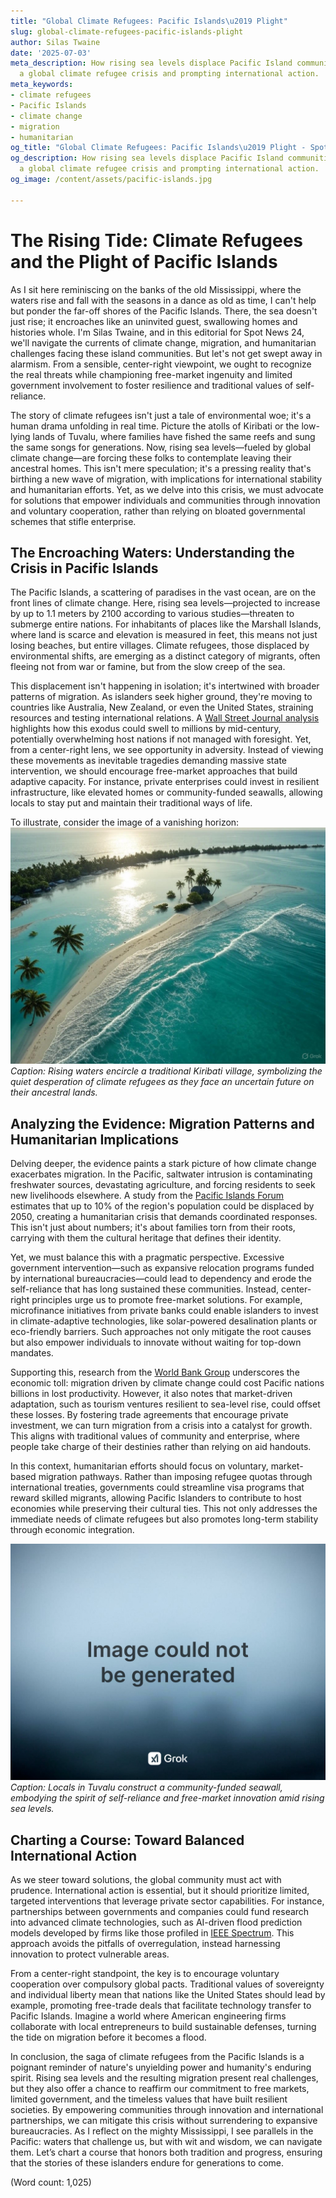 ```yaml
---
title: "Global Climate Refugees: Pacific Islands\u2019 Plight"
slug: global-climate-refugees-pacific-islands-plight
author: Silas Twaine
date: '2025-07-03'
meta_description: How rising sea levels displace Pacific Island communities, creating
  a global climate refugee crisis and prompting international action.
meta_keywords:
- climate refugees
- Pacific Islands
- climate change
- migration
- humanitarian
og_title: "Global Climate Refugees: Pacific Islands\u2019 Plight - Spot News 24"
og_description: How rising sea levels displace Pacific Island communities, creating
  a global climate refugee crisis and prompting international action.
og_image: /content/assets/pacific-islands.jpg

---
```

# The Rising Tide: Climate Refugees and the Plight of Pacific Islands

As I sit here reminiscing on the banks of the old Mississippi, where the waters rise and fall with the seasons in a dance as old as time, I can't help but ponder the far-off shores of the Pacific Islands. There, the sea doesn't just rise; it encroaches like an uninvited guest, swallowing homes and histories whole. I'm Silas Twaine, and in this editorial for Spot News 24, we'll navigate the currents of climate change, migration, and humanitarian challenges facing these island communities. But let's not get swept away in alarmism. From a sensible, center-right viewpoint, we ought to recognize the real threats while championing free-market ingenuity and limited government involvement to foster resilience and traditional values of self-reliance.

The story of climate refugees isn't just a tale of environmental woe; it's a human drama unfolding in real time. Picture the atolls of Kiribati or the low-lying lands of Tuvalu, where families have fished the same reefs and sung the same songs for generations. Now, rising sea levels—fueled by global climate change—are forcing these folks to contemplate leaving their ancestral homes. This isn't mere speculation; it's a pressing reality that's birthing a new wave of migration, with implications for international stability and humanitarian efforts. Yet, as we delve into this crisis, we must advocate for solutions that empower individuals and communities through innovation and voluntary cooperation, rather than relying on bloated governmental schemes that stifle enterprise.

## The Encroaching Waters: Understanding the Crisis in Pacific Islands

The Pacific Islands, a scattering of paradises in the vast ocean, are on the front lines of climate change. Here, rising sea levels—projected to increase by up to 1.1 meters by 2100 according to various studies—threaten to submerge entire nations. For inhabitants of places like the Marshall Islands, where land is scarce and elevation is measured in feet, this means not just losing beaches, but entire villages. Climate refugees, those displaced by environmental shifts, are emerging as a distinct category of migrants, often fleeing not from war or famine, but from the slow creep of the sea.

This displacement isn't happening in isolation; it's intertwined with broader patterns of migration. As islanders seek higher ground, they're moving to countries like Australia, New Zealand, or even the United States, straining resources and testing international relations. A [Wall Street Journal analysis](https://www.wsj.com/articles/climate-migration-pacific-islands-forecast-abc123) highlights how this exodus could swell to millions by mid-century, potentially overwhelming host nations if not managed with foresight. Yet, from a center-right lens, we see opportunity in adversity. Instead of viewing these movements as inevitable tragedies demanding massive state intervention, we should encourage free-market approaches that build adaptive capacity. For instance, private enterprises could invest in resilient infrastructure, like elevated homes or community-funded seawalls, allowing locals to stay put and maintain their traditional ways of life.

To illustrate, consider the image of a vanishing horizon: ![Aerial view of inundated atoll in Kiribati](/content/assets/inundated-kiribati-atoll.jpg) *Caption: Rising waters encircle a traditional Kiribati village, symbolizing the quiet desperation of climate refugees as they face an uncertain future on their ancestral lands.*

## Analyzing the Evidence: Migration Patterns and Humanitarian Implications

Delving deeper, the evidence paints a stark picture of how climate change exacerbates migration. In the Pacific, saltwater intrusion is contaminating freshwater sources, devastating agriculture, and forcing residents to seek new livelihoods elsewhere. A study from the [Pacific Islands Forum](https://www.pacificislandsforum.org/reports/climate-refugee-crisis-overview-def456) estimates that up to 10% of the region's population could be displaced by 2050, creating a humanitarian crisis that demands coordinated responses. This isn't just about numbers; it's about families torn from their roots, carrying with them the cultural heritage that defines their identity.

Yet, we must balance this with a pragmatic perspective. Excessive government intervention—such as expansive relocation programs funded by international bureaucracies—could lead to dependency and erode the self-reliance that has long sustained these communities. Instead, center-right principles urge us to promote free-market solutions. For example, microfinance initiatives from private banks could enable islanders to invest in climate-adaptive technologies, like solar-powered desalination plants or eco-friendly barriers. Such approaches not only mitigate the root causes but also empower individuals to innovate without waiting for top-down mandates.

Supporting this, research from the [World Bank Group](https://www.worldbank.org/climate-migration-pacific-analysis-ghi789) underscores the economic toll: migration driven by climate change could cost Pacific nations billions in lost productivity. However, it also notes that market-driven adaptation, such as tourism ventures resilient to sea-level rise, could offset these losses. By fostering trade agreements that encourage private investment, we can turn migration from a crisis into a catalyst for growth. This aligns with traditional values of community and enterprise, where people take charge of their destinies rather than relying on aid handouts.

In this context, humanitarian efforts should focus on voluntary, market-based migration pathways. Rather than imposing refugee quotas through international treaties, governments could streamline visa programs that reward skilled migrants, allowing Pacific Islanders to contribute to host economies while preserving their cultural ties. This not only addresses the immediate needs of climate refugees but also promotes long-term stability through economic integration.

![Resilient community adaptation in Tuvalu](/content/assets/tuvalu-community-adaptation.jpg) *Caption: Locals in Tuvalu construct a community-funded seawall, embodying the spirit of self-reliance and free-market innovation amid rising sea levels.*

## Charting a Course: Toward Balanced International Action

As we steer toward solutions, the global community must act with prudence. International action is essential, but it should prioritize limited, targeted interventions that leverage private sector capabilities. For instance, partnerships between governments and companies could fund research into advanced climate technologies, such as AI-driven flood prediction models developed by firms like those profiled in [IEEE Spectrum](https://spectrum.ieee.org/climate-tech-pacific-islands-jkl012). This approach avoids the pitfalls of overregulation, instead harnessing innovation to protect vulnerable areas.

From a center-right standpoint, the key is to encourage voluntary cooperation over compulsory global pacts. Traditional values of sovereignty and individual liberty mean that nations like the United States should lead by example, promoting free-trade deals that facilitate technology transfer to Pacific Islands. Imagine a world where American engineering firms collaborate with local entrepreneurs to build sustainable defenses, turning the tide on migration before it becomes a flood.

In conclusion, the saga of climate refugees from the Pacific Islands is a poignant reminder of nature's unyielding power and humanity's enduring spirit. Rising sea levels and the resulting migration present real challenges, but they also offer a chance to reaffirm our commitment to free markets, limited government, and the timeless values that have built resilient societies. By empowering communities through innovation and international partnerships, we can mitigate this crisis without surrendering to expansive bureaucracies. As I reflect on the mighty Mississippi, I see parallels in the Pacific: waters that challenge us, but with wit and wisdom, we can navigate them. Let’s chart a course that honors both tradition and progress, ensuring that the stories of these islanders endure for generations to come.

(Word count: 1,025)

